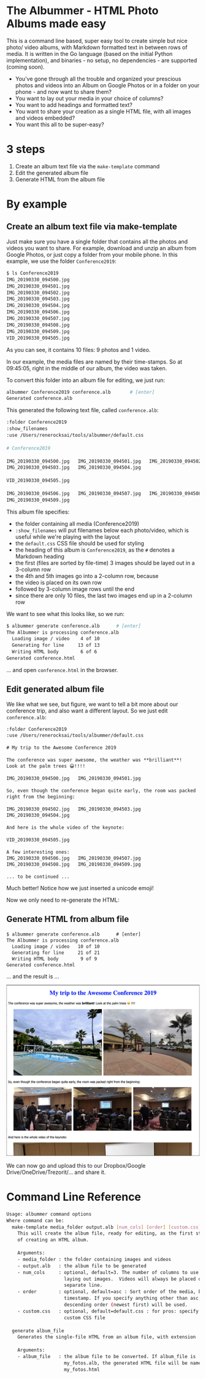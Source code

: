 # The Albummer - HTML Photo Albums made easy

This is a command line based, super easy tool to create simple but nice photo/
video albums, with Markdown formatted text in between rows of media. It is 
written in the Go language (based on the initial Python implementation), and
binaries - no setup, no dependencies - are supported (coming soon).

- You've gone through all the trouble and organized your prescious photos and
videos into an Album on Google Photos or in a folder on your phone - and now
want to share them? 
- You want to lay out your media in your choice of columns?
- You want to add headings and formatted text?
- You want to share your creation as a single HTML file, with all images and
  videos embedded?
- You want this all to be super-easy?

# 3 steps

1. Create an album text file via the `make-template` command
2. Edit the generated album file
3. Generate HTML from the album file

# By example

## Create an album text file via make-template
Just make sure you have a single folder that contains all the photos and videos
you want to share. For example, download and unzip an album from Google Photos,
or just copy a folder from your mobile phone. In this example, we use the 
folder `Conference2019`:

```bash
$ ls Conference2019
IMG_20190330_094500.jpg   
IMG_20190330_094501.jpg   
IMG_20190330_094502.jpg 
IMG_20190330_094503.jpg   
IMG_20190330_094504.jpg   
IMG_20190330_094506.jpg
IMG_20190330_094507.jpg
IMG_20190330_094508.jpg
IMG_20190330_094509.jpg
VID_20190330_094505.jpg
```

As you can see, it contains 10 files: 9 photos and 1 video.

In our example, the media files are named by their time-stamps. So at 09:45:05, right in the middle of our album, the video was taken.

To convert this folder into an album file for editing, we just run:

```bash
albummer Conference2019 conference.alb       # [enter]
Generated conference.alb
```

This generated the following text file, called `conference.alb`:

```bash
:folder Conference2019
:show_filenames
:use /Users/renerocksai/tools/albummer/default.css

# Conference2019

IMG_20190330_094500.jpg   IMG_20190330_094501.jpg   IMG_20190330_094502.jpg 
IMG_20190330_094503.jpg   IMG_20190330_094504.jpg 

VID_20190330_094505.jpg 

IMG_20190330_094506.jpg   IMG_20190330_094507.jpg   IMG_20190330_094508.jpg 
IMG_20190330_094509.jpg   
```

This album file specifies:

- the folder containing all media (Conference2019)
- `:show_filenames` will put filenames below each photo/video, which is useful while we're playing with the layout
- the `default.css` CSS file should be used for styling
- the heading of this album is `Conference2019`, as the `#` denotes a Markdown heading
- the first (files are sorted by file-time) 3 images should be layed out in a 3-column row
- the 4th and 5th images go into a 2-column row, because
- the video is placed on its own row
- followed by 3-column image rows until the end
- since there are only 10 files, the last two images end up in a 2-column row

We want to see what this looks like, so we run:

```bash
$ albummer generate conference.alb      # [enter]
The Albummer is processing conference.alb
  Loading image / video    4 of 10
  Generating for line     13 of 13
  Writing HTML body        6 of 6
Generated conference.html
```

... and open `conference.html` in the browser.

## Edit generated album file

We like what we see, but figure, we want to tell a bit more about our conference trip, and
also want a different layout. So we just edit `conference.alb`:

```
:folder Conference2019
:use /Users/renerocksai/tools/albummer/default.css

# My trip to the Awesome Conference 2019

The conference was super awesome, the weather was **brilliant**! 
Look at the palm trees 😀!!!!

IMG_20190330_094500.jpg   IMG_20190330_094501.jpg   

So, even though the conference began quite early, the room was packed right from the beginning:

IMG_20190330_094502.jpg   IMG_20190330_094503.jpg   IMG_20190330_094504.jpg 

And here is the whole video of the keynote:

VID_20190330_094505.jpg 

A few interesting ones:
IMG_20190330_094506.jpg   IMG_20190330_094507.jpg   
IMG_20190330_094508.jpg   IMG_20190330_094509.jpg   

... to be continued ...
```

Much better! Notice how we just inserted a unicode emoji!

Now we only need to re-generate the HTML:

## Generate HTML from album file

```
$ albummer generate conference.alb      # [enter]
The Albummer is processing conference.alb
  Loading image / video   10 of 10   
  Generating for line     21 of 21
  Writing HTML body        9 of 9
Generated conference.html
```

... and the result is ...

![demo](demo.png)

We can now go and upload this to our Dropbox/Google Drive/OneDrive/Trezorit/... and share it.

# Command Line Reference

```bash
Usage: albummer command options 
Where command can be:
  make-template media_folder output.alb [num_cols] [order] [custom.css]
    This will create the album file, ready for editing, as the first step 
    of creating an HTML album.

    Arguments:
    - media_folder : the folder containing images and videos
    - output.alb   : the album file to be generated
    - num_cols     : optional, default=3. The number of columns to use when 
                     laying out images.  Videos will always be placed on a 
                     separate line.
    - order        : optional, default=asc : Sort order of the media, by file 
                     timestamp. If you specify anything other than asc, then 
                     descending order (newest first) will be used.
    - custom.css   : optional, default=default.css : for pros: specify your 
                     custom CSS file
   
  generate album_file
    Generates the single-file HTML from an album file, with extension .html

    Arguments:
    - album_file   : the album file to be converted. If album_file is 
                     my_fotos.alb, the generated HTML file will be named 
                     my_fotos.html
```
